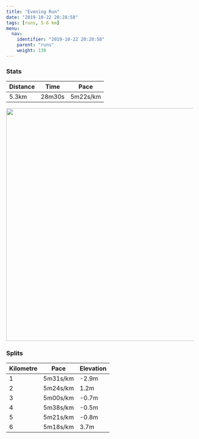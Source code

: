 ```yaml
---
title: "Evening Run"
date: "2019-10-22 20:28:58"
tags: [runs, 5-6 km]
menu:
  nav:
    identifier: "2019-10-22 20:28:58"
    parent: "runs"
    weight: 130
---
```


### Stats

| Distance | Time | Pace |
|----------|------|------|
|5.3km|28m30s|5m22s/km|

<img src='https://maps.googleapis.com/maps/api/staticmap?maptype=terrain&path=enc:skjeIjhyLYq@UWo@i@U]w@sASN]`@a@V[p@SJSCe@w@_@c@KWBGJTH\NZE\JXPFRNDh@FXJZHBFLCx@BdAD^PNC`ABbALTHVVpAx@nCtAfCl@z@b@d@xAdARCZKd@Bv@PVRZX\h@`@pAx@hBzBbDdAtANj@RXL^Hh@~@`Cf@lBp@vBl@hCr@tDLh@`AjGJz@Fn@n@pEl@pFr@`FH`@JZJ`A?FEJSHCCIg@GwAD@RrAHx@?v@AV@r@Jx@LrBUdC^pGKt@Er@FlB?p@KnCL|AAjAKlB?^BZ\l@MdASRC`@@j@CZD`@U[Qa@AQAYDgBRo@^QH?PKTw@WaASaAAe@F{@Aa@GYA_@Im@G_BEa@BmBMcE@[AkAHsAH]?yDEe@?]O}A?a@Ge@E{@Ie@Jv@HbADBNG@G?Mi@gDe@oD_BoK{@mGy@yEiAqEi@iBs@uBWy@[qA[qBOk@KGQBECcAwA_@a@o@eAUWkA_CiA}Ce@y@QKe@K_@ASEk@JK?KIoBwBe@o@k@y@_@{@k@gB&key=AIzaSyBPVQ_iynBzLujdhfLzy8Z-5zczbktE55k&size=800x800&scale=2&markers=color:yellow|label:S|53.47018,-2.26454&markers=color:green|label:F|53.47110000000003,-2.267350000000001' width='625' />

### Splits

| Kilometre | Pace | Elevation |
|------|------|-----------|
|1|5m31s/km|-2.9m|
|2|5m24s/km|1.2m|
|3|5m00s/km|-0.7m|
|4|5m38s/km|-0.5m|
|5|5m21s/km|-0.8m|
|6|5m18s/km|3.7m|

